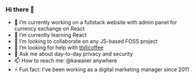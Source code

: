 ### Hi there 👋

- 🔭 I’m currently working on a fullstack website with admin panel for currency exchange on React
- 🌱 I’m currently learning React
- 👯 I’m looking to collaborate on any JS-based FOSS project
- 🤔 I’m looking for help with [tbilicoffee](https://github.com/kawaiier/tbilicoffee)
- 💬 Ask me about day-to-day privacy and security
- 📫 How to reach me: @kawaiier anywhere
- ⚡ Fun fact: I've been working as a digital marketing manager since 2011
